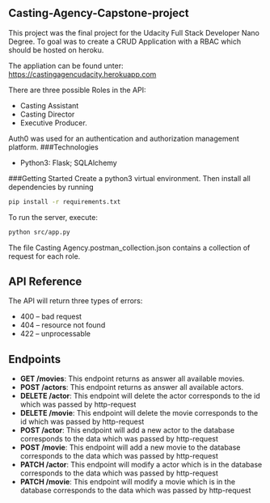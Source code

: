 ## Casting-Agency-Capstone-project
This project was the final project for the Udacity Full Stack Developer Nano Degree. To goal was to create a CRUD Application with a RBAC which should be hosted on heroku.

The appliation can be found unter: https://castingagencudacity.herokuapp.com

There are three possible Roles in the API: 
* Casting Assistant
* Casting Director 
* Executive Producer.

Auth0 was used for an authentication and authorization management platform.
###Technologies

* Python3: Flask; SQLAlchemy

###Getting Started
Create a python3 virtual environment. Then install all dependencies by running 
```bash
pip install -r requirements.txt
```
To run the server, execute:
```bash
python src/app.py
```
The file Casting Agency.postman_collection.json contains a collection of request for each role.
## API Reference
The API will return three types of errors:

* 400 – bad request
* 404 – resource not found
* 422 – unprocessable

## Endpoints
* **GET /movies**: This endpoint returns as answer all available movies.
* **POST /actors**: This endpoint returns as answer all available actors.
* **DELETE /actor**: This endpoint will delete the actor corresponds to the id which was passed by http-request
* **DELETE /movie**: This endpoint will delete the movie corresponds to the id which was passed by http-request
* **POST /actor**: This endpoint will add a new actor to the database corresponds to the data which was passed by http-request
* **POST /movie**: This endpoint will add a new movie to the database corresponds to the data which was passed by http-request
* **PATCH /actor**: This endpoint will modify a actor which is in the database corresponds to the data which was passed by http-request
* **PATCH /movie**: This endpoint will modify a movie which is in the database corresponds to the data which was passed by http-request
### 

